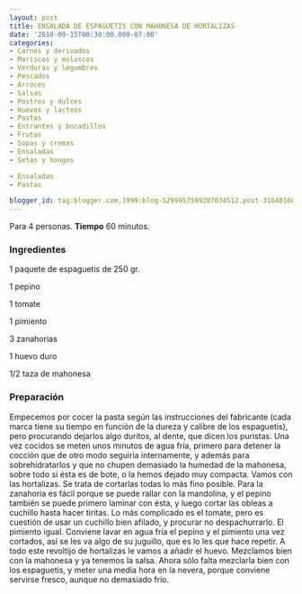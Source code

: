 ```yaml
---
layout: post
title: ENSALADA DE ESPAGUETIS CON MAHONESA DE HORTALIZAS
date: '2010-09-15T00:30:00.000-07:00'
categories:
- Carnes y derivados
- Mariscos y moluscos
- Verduras y legumbres
- Pescados
- Arroces
- Salsas
- Postres y dulces
- Huevos y lacteos
- Pastas
- Entrantes y bocadillos
- Frutas
- Sopas y cremas
- Ensaladas
- Setas y hongos

- Ensaladas
- Pastas

blogger_id: tag:blogger.com,1999:blog-5299957599287034512.post-3164816663921405526
---
```


Para 4 personas.
<b>Tiempo</b> 60 minutos.

<h3>Ingredientes</h3>

1 paquete de espaguetis de 250 gr.

1 pepino

1 tomate

1 pimiento

3 zanahorias

1 huevo duro

1/2 taza de mahonesa

<h3>Preparación</h3>

Empecemos por cocer la pasta según las instrucciones del fabricante (cada marca tiene su tiempo en función de la dureza y calibre de los espaguetis), pero procurando dejarlos algo duritos, al dente, que dicen los puristas. Una vez cocidos se meten unos minutos de agua fría, primero para detener la cocción que de otro modo seguiría internamente, y además para sobrehidratarlos y que no chupen demasiado la humedad de la mahonesa, sobre todo si ésta es de bote, o la hemos dejado muy compacta. Vamos con las hortalizas. Se trata de cortarlas todas lo más fino posible. Para la zanahoria es fácil porque se puede rallar con la mandolina, y el pepino también se puede primero laminar con ésta, y luego cortar las obleas a cuchillo hasta hacer tiritas. Lo más complicado es el tomate, pero es cuestión de usar un cuchillo bien afilado, y procurar no despachurrarlo. El pimiento igual. Conviene lavar en agua fría el pepino y el pimiento una vez cortados, así se les va algo de su juguillo, que es lo les que hace repetir. A todo este revoltijo de hortalizas le vamos a añadir el huevo. Mezclamos bien con la mahonesa y ya tenemos la salsa. Ahora sólo falta mezclarla bien con los espaguetis, y meter una media hora en la nevera, porque conviene servirse fresco, aunque no demasiado frío.

